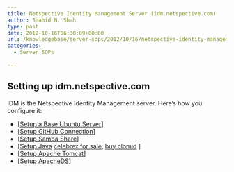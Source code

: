 ```yaml
---
title: Netspective Identity Management Server (idm.netspective.com)
author: Shahid N. Shah
type: post
date: 2012-10-16T06:30:09+00:00
url: /knowledgebase/server-sops/2012/10/16/netspective-identity-management-server-idm-netspective-com/
categories:
  - Server SOPs

---
```

## Setting up idm.netspective.com

IDM is the Netspective Identity Management server. Here&#8217;s how you configure it:

  * [[Setup a Base Ubuntu Server][1]]
  * [[Setup GitHub Connection][2]]
  * [[Setup Samba Share][3]]
  * [[Setup Java][4] [celebrex for sale][5], [buy clomid][6] ]
  * [[Setup Apache Tomcat][7]]
  * [[Setup ApacheDS][8]]

 [1]: https://www.netspective.com/knowledgebase/it-infrastructure-sops/2012/09/25/sop-for-setting-up-ubuntu-servers/
 [2]: https://www.netspective.com/knowledgebase/it-infrastructure-sops/2012/09/25/setting-up-github-keys/
 [3]: www.netspective.citrusdev.com/knowledgebase/developer-sops/2012/10/16/setting-up-a-samba-share-for-cifs-based-development-environment/
 [4]: https://www.netspective.com/knowledgebase/it-infrastructure-sops/2012/09/25/setting-up-java/
 [5]: https://pills24h.com/buy-celebrex-online-without-prescription/
 [6]: http://prestige-pharmacy.com/buy-clomid-online/
 [7]: https://www.netspective.com/knowledgebase/it-infrastructure-sops/2012/09/25/setting-up-apache-tomcat/
 [8]: www.netspective.citrusdev.com/knowledgebase/it-infrastructure-sops/2012/09/25/setting-up-apacheds/